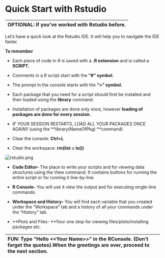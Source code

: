 # Quick Start with Rstudio

| **OPTIONAL:** If you’ve worked with Rstudio before. |
| :--- |


Let’s have a quick look at the Rstudio IDE. It will help you to navigate the IDE faster.

**To remember**

* Each piece of code in R is saved with a **.R extension** and is called a **SCRIPT.**

* Comments in a R script start with the **“\#” symbol.**

* The prompt in the console starts with the **“&gt;” symbol.**

* Each package that you need for a script should first be installed and then loaded using the **library** command.

* Installation of packages are done only once, however **loading of packages are done for every session.**

* IF YOUR SESSION RESTARTS, LOAD ALL YOUR PACKAGES ONCE AGAIN!! \(using the **library\(NameOfPkg\) **command\)

* Clear the console: **Ctrl+L**

* Clear the workspace: **rm\(list = ls\(\)\)**

![](https://lh3.googleusercontent.com/NK3UvE4LqANT6c592rzjRrIWqHnIC-hgf_BhSxZK2V6yu4PGv05rmKqd_4qE7phQgMrYoOldJd2jE8S9nxtTZ2BFs74fJSo3HF2lLty8FkcAZj2C2DwuxWJXhpdI9Y587LGW11Q "rstudio.png")

* **Code Editor-** The place to write your scripts and for viewing data structures using the View command. It contains buttons for running the entire script or for running it line-by-line.

* **R Console-** You will use it view the output and for executing single-line commands.

* **Workspace and History-** You will find each variable that you created under the “Workspace” tab and a history of all your commands under the “History” tab.

* **Plots and Files- **Your one stop for viewing files/plots/installing packages etc.

| FUN: Type “Hello &lt;&lt;Your Name&gt;&gt;” in the RConsole. \(Don’t forget the quotes\).When the greetings are over, proceed to the next section. |
| :--- |




